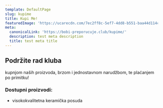 ```yaml
---
template: DefaultPage
slug: kupime
title: Kupi Me!
featuredImage: 'https://ucarecdn.com/7ec2ff8c-5ef7-4dd8-b551-baa44d114cc3/'
meta:
  canonicalLink: 'https://bobi-preporucuje.club/kupime/'
  description: test meta description
  title: test meta title
---
```

## Podržite rad kluba

kupnjom naših proizvoda, brzom i jednostavnom narudžbom, te plaćanjem po primitku!





### Dostupni proizvodi:

* visokokvalitetna keramička posuda
